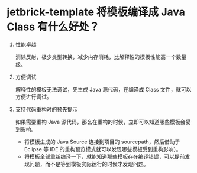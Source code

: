 jetbrick-template 将模板编译成 Java Class 有什么好处？
====================================================

1. 性能卓越

    消除反射，极少类型转换，减少内存消耗，比解释性的模板性能高一个数量级。

2. 方便调试

    解释性的模板无法调试，先生成 Java 源代码，在编译成 Class 文件，就可以方便进行调试。

3. 支持代码重构时的预先提示

    如果需要重构 Java 源代码，那么在重构的时候，立即可以知道哪些模板会受到影响。

    * 将模板生成的 Java Source 连接到项目的 sourcepath，然后借助于 Eclipse 等 IDE 的重构预览模式就可以发现哪些模板受到重构影响）。
    * 将模板全部重新编译一下，就能知道那些模板存在编译错误，可以提前发现问题，而不是等到模板实际运行的时候才发现问题。

